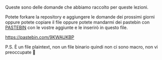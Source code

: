 Queste sono delle domande che abbiamo raccolto per queste lezioni.

Potete forkare la repository e aggiungere le domande dei prossimi giorni oppure potete copiare il file oppure potete mandarmi dei pastebin con
[PASTEBIN](https://pastebin.com) con le vostre aggiunte e le inserirò in questo file.

https://pastebin.com/9KWAUKBP

P.S. È un file plaintext, non un file binario quindi non ci sono macro, non vi preoccupate 🤣
